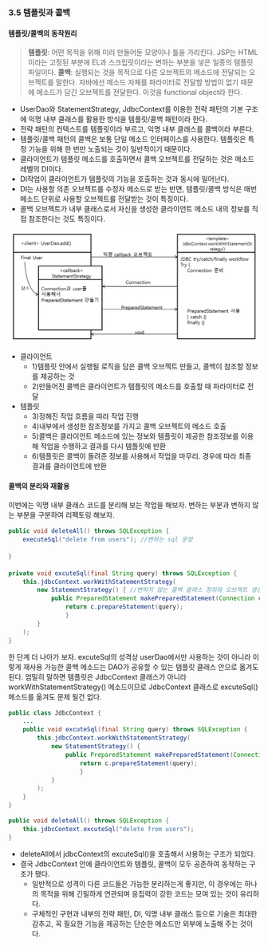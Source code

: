 ### 3.5 템플릿과 콜백

#### 템플릿/콜백의 동작원리
> **템플릿**: 어떤 목적을 위해 미리 만들어둔 모양이나 틀을 가리킨다. JSP는 HTML이라는 고정된 부분에 EL과 스크립릿이라는 변하는 부분을 넣은 일종의 템플릿 파일이다.
**콜백**: 실행되는 것을 목적으로 다른 오브젝트의 메소드에 전달되는 오브젝트를 말한다. 자바에선 메소드 자체를 파라미터로 전달할 방법이 없기 때문에 메소드가 담긴 오브젝트를 전달한다. 이것을 functional object라 한다.

- UserDao와 StatementStrategy, JdbcContext를 이용한 전략 패턴의 기본 구조에 익명 내부 클래스를 활용한 방식을 템플릿/콜백 패턴이라 한다.
- 전략 패턴의 컨텍스트를 템플릿이라 부르고, 익명 내부 클래스를 콜백이라 부른다.
- 템플릿/콜백 패턴의 콜백은 보통 단일 메소드 인터페이스를 사용한다. 템플릿은 특정 기능을 위해 한 번만 노출되는 것이 일반적이기 때문이다.
- 클라이언트가 템플릿 메소드를 호출하면서 콜백 오브젝트를 전달하는 것은 메소드 레벨의 DI이다.
- DI작업이 클라이언트가 템플릿의 기능을 호출하는 것과 동시에 일어난다.
- DI는 사용할 의존 오브젝트를 수정자 메소드로 받는 반면, 템플릿/콜백 방식은 매번 메소드 단위로 사용할 오브젝트를 전달받는 것이 특징이다.
- 콜백 오브젝트가 내부 클래스로서 자신을 생성한 클라이언트 메소드 내의 정보를 직접 참조한다는 것도 특징이다.

<p align="center">
<img src="/images/Tobi/3.8.png"/>
</p>

- 클라이언트
	- 1)템플릿 안에서 실행될 로직을 담은 콜백 오브젝트 만들고, 콜백이 참조할 정보를 제공하는 것
	- 2)만들어진 콜백은 클라이언트가 템플릿의 메소드를 호출할 때 파라미터로 전달
- 템플릿
	- 3)정해진 작업 흐름을 따라 작업 진행
	- 4)내부에서 생성한 참조정보를 가지고 콜백 오브젝트의 메소드 호출
	- 5)콜백은 클라이언트 메소드에 있는 정보와 템플릿이 제공한 참조정보를 이용해 작업을 수행하고 결과를 다시 템플릿에 반환
	- 6)템플릿은 콜백이 돌려준 정보를 사용해서 작업을 마무리. 경우에 따라 최종 결과를 클라이언트에 반환

#### 콜백의 분리와 재활용
이번에는 익명 내부 클래스 코드를 분리해 보는 작업을 해보자. 변하는 부분과 변하지 않는 부분을 구분하여 리펙토링 해보자.
```java
public void deleteAll() throws SQLException {
    executeSql("delete from users"); //변하는 sql 문장
    
}

private void excuteSql(final String query) throws SQLException {
    this.jdbcContext.workWithStatementStrategy(
    	new StatementStrategy() { //변하지 않는 콜백 클래스 정의와 오브젝트 생성
    	    public PreparedStatement makePreparedStatement(Connection c) throws SQLException {
    	        return c.prepareStatement(query);
    	    	}
    	}
    );
}
```
한 단계 더 나아가 보자. excuteSql의 성격상 userDao에서만 사용하는 것이 아니라 이렇게 재사용 가능한 콜백 메소드는 DAO가 공유할 수 있는 템플릿 클래스 안으로 옮겨도 된다. 엄밀히 말하면 템플릿은 JdbcContext 클래스가 아니라 workWithStatementStrategy() 메소드이므로 
JdbcContext 클래스로 excuteSql() 메소드를 옮겨도 문제 될건 없다.
```java
public class JdbcContext {
    ...
    public void excuteSql(final String query) throws SQLException {
        this.jdbcContext.workWithStatementStrategy(
        	new StatementStrategy() {
        	    public PreparedStatement makePreparedStatement(Connection c) throws SQLException {
        	        return c.prepareStatement(query);
        	    	}
        	}
        );
    }
}
```
```java
public void deleteAll() throws SQLException {
    this.jdbcContext.excuteSql("delete from users");
}
```
- deleteAll에서 jdbcContext의 excuteSql()을 호출해서 사용하는 구조가 되었다.
- 결국 JdbcContext 안에 클라이언트와 템플릿, 콜백이 모두 공존하여 동작하는 구조가 됐다.
	- 일반적으로 성격이 다른 코드들은 가능한 분리하는게 좋지만, 이 경우에는 하나의 목적을 위해 긴밀하게 연관되며 응집력이 강한 코드는 모여 있는 것이 유리하다.
	- 구체적인 구현과 내부의 전략 패턴, DI, 익명 내부 클래스 등으로 기술은 최대한 감추고, 꼭 필요한 기능을 제공하는 단순한 메소드만 외부에 노출해 주는 것이다.
 
